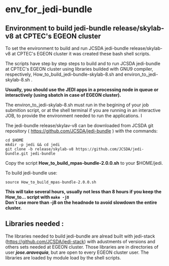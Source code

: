 # env_for_jedi-bundle

## Environment to build jedi-bundle release/skylab-v8 at CPTEC's EGEON cluster

To set the environment to build and run JCSDA jedi-bundle release/skylab-v8 at CPTEC's EGEON cluster it was created these bash shell scripts.

The scripts have step by step steps to build and to run JCSDA jedi-bundle at CPTEC's EGEON cluster using libraries builded with GNU9 compiler, respectively, How_to_build_jedi-bundle-skylab-8.sh and environ_to_jedi-skylab-8.sh .

**Usually, you should use the JEDI apps in a processing node in queue or interactively (using sbatch in case of EGEON cluster).**

The environ_to_jedi-skylab-8.sh must run in the begining of your job submition script, or at the shell terminal if you are running in an interactive JOB, to provide the environment needed to run the applications. I

The jedi-bundle release/skylav-v8 can be downloaded from JCSDA git repository ( https://github.com/JCSDA/jedi-bundle ) with the commands:
```
cd $HOME
mkdir -p jedi && cd jedi
git clone -b release/skylab-v8 https://github.com/JCSDA/jedi-bundle.git jedi-bundle  
```

Copy the script **How_to_build_mpas-bundle-2.0.0.sh** to your $HOME/jedi.

To build jedi-bundle use:

```
source How_to_build_mpas-bundle-2.0.0.sh 
```

**This will take several hours, usually not less than 8 hours if you keep the How_to... script with 
```make -j8```  
Don´t use more than -j8 on the headnode to avoid slowdown the entire cluster.**  


## Libraries needed :
The libraries needed to build jedi-bundle are alread built with jedi-stack (https://github.com/JCSDA/jedi-stack) with adustments of versions and others sets needed at EGEON cluster. Those libraries are in directories of user __*jose.aravequia*__, but are open to every  EGEON cluster user. The libraries are loaded by module load by the shell scripts. 
